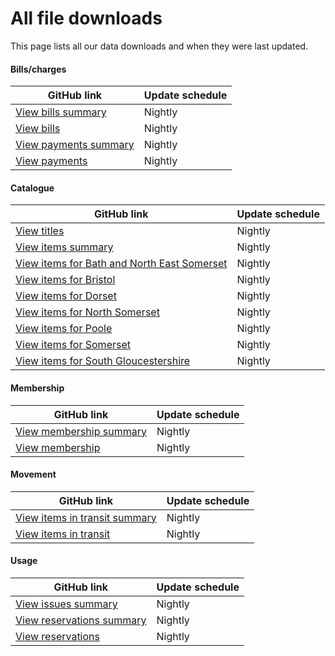 All file downloads
==================

This page lists all our data downloads and when they were last updated.

#### Bills/charges

| GitHub link | Update schedule |
| ----------- | --------------- |
| [View bills summary](https://github.com/LibrariesWest/opendata/blob/master/bills/bills_summary.csv) | Nightly |
| [View bills](https://github.com/LibrariesWest/opendata/blob/master/bills/bills.csv) | Nightly |
| [View payments summary](https://github.com/LibrariesWest/opendata/blob/master/bills/payments_summary.csv) | Nightly |
| [View payments](https://github.com/LibrariesWest/opendata/blob/master/bills/payments.csv) | Nightly |

#### Catalogue

| GitHub link | Update schedule |
| ----------- | --------------- |
| [View titles](https://github.com/LibrariesWest/opendata/blob/master/catalogue/titles.csv) | Nightly |
| [View items summary](https://github.com/LibrariesWest/opendata/blob/master/catalogue/items_summary.csv) | Nightly |
| [View items for Bath and North East Somerset](https://github.com/LibrariesWest/opendata/blob/master/catalogue/items_banes.csv) | Nightly |
| [View items for Bristol](https://github.com/LibrariesWest/opendata/blob/master/catalogue/items_bristol.csv) | Nightly |
| [View items for Dorset](https://github.com/LibrariesWest/opendata/blob/master/catalogue/items_dorset.csv) | Nightly |
| [View items for North Somerset](https://github.com/LibrariesWest/opendata/blob/master/catalogue/items_northsomerset.csv) | Nightly |
| [View items for Poole](https://github.com/LibrariesWest/opendata/blob/master/catalogue/items_poole.csv) | Nightly |
| [View items for Somerset](https://github.com/LibrariesWest/opendata/blob/master/catalogue/items_somerset.csv) | Nightly |
| [View items for South Gloucestershire](https://github.com/LibrariesWest/opendata/blob/master/catalogue/items_southglos.csv) | Nightly |

#### Membership

| GitHub link | Update schedule |
| ----------- | --------------- |
| [View membership summary](https://github.com/LibrariesWest/opendata/blob/master/membership/members_summary.csv) | Nightly |
| [View membership](https://github.com/LibrariesWest/opendata/blob/master/membership/members.csv) | Nightly |

#### Movement

| GitHub link | Update schedule |
| ----------- | --------------- |
| [View items in transit summary](https://github.com/LibrariesWest/opendata/blob/master/movement/transits_summary.csv) | Nightly |
| [View items in transit](https://github.com/LibrariesWest/opendata/blob/master/movement/transits.csv) | Nightly |

#### Usage

| GitHub link | Update schedule |
| ----------- | --------------- |
| [View issues summary](https://github.com/LibrariesWest/opendata/blob/master/usage/issues_summary.csv) | Nightly |
| [View reservations summary](https://github.com/LibrariesWest/opendata/blob/master/usage/reservations_summary.csv) | Nightly |
| [View reservations](https://github.com/LibrariesWest/opendata/blob/master/usage/reservations.csv) | Nightly |
